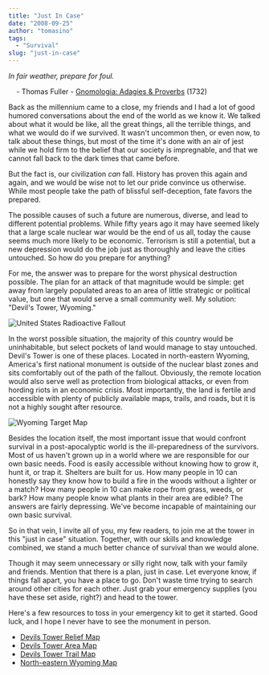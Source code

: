 ```yaml
---
title: "Just In Case"
date: "2008-09-25"
author: "tomasino"
tags:
  - "Survival"
slug: "just-in-case"
---
```


<span style="font-style: italic;">In fair weather, prepare for
foul.</span>

    - Thomas Fuller - [Gnomologia: Adagies & Proverbs][] (1732)

Back as the millennium came to a close, my friends and I had a lot of
good humored conversations about the end of the world as we know it. We
talked about what it would be like, all the great things, all the
terrible things, and what we would do if we survived. It wasn't uncommon
then, or even now, to talk about these things, but most of the time it's
done with an air of jest while we hold firm to the belief that our
society is impregnable, and that we cannot fall back to the dark times
that came before.

But the fact is, our civilization <span
style="font-style: italic;">can</span> fall. History has proven this
again and again, and we would be wise not to let our pride convince us
otherwise. While most people take the path of blissful self-deception,
fate favors the prepared.

The possible causes of such a future are numerous, diverse, and lead to
different potential problems. While fifty years ago it may have seemed
likely that a large scale nuclear war would be the end of us all, today
the cause seems much more likely to be economic. Terrorism is still a
potential, but a new depression would do the job just as thoroughly and
leave the cities untouched. So how do you prepare for anything?

For me, the answer was to prepare for the worst physical destruction
possible. The plan for an attack of that magnitude would be simple: get
away from largely populated areas to an area of little strategic or
political value, but one that would serve a small community well. My
solution: "Devil's Tower, Wyoming."

![United States Radioactive Fallout][]

In the worst possible situation, the majority of this country would be
uninhabitable, but select pockets of land would manage to stay
untouched. Devil's Tower is one of these places. Located in
north-eastern Wyoming, America's first national monument is outside of
the nuclear blast zones and sits comfortably out of the path of the
fallout. Obviously, the remote location would also serve well as
protection from biological attacks, or even from hording riots in an
economic crisis. Most importantly, the land is fertile and accessible
with plenty of publicly available maps, trails, and roads, but it is not
a highly sought after resource.

![Wyoming Target Map][]

Besides the location itself, the most important issue that would
confront survival in a post-apocalyptic world is the ill-preparedness of
the survivors. Most of us haven't grown up in a world where we are
responsible for our own basic needs. Food is easily accessible without
knowing how to grow it, hunt it, or trap it. Shelters are built for us.
How many people in 10 can honestly say they know how to build a fire in
the woods without a lighter or a match? How many people in 10 can make
rope from grass, weeds, or bark? How many people know what plants in
their area are edible? The answers are fairly depressing. We've become
incapable of maintaining our own basic survival.

So in that vein, I invite all of you, my few readers, to join me at the
tower in this "just in case" situation. Together, with our skills and
knowledge combined, we stand a much better chance of survival than we
would alone.

Though it may seem unnecessary or silly right now, talk with your family
and friends. Mention that there is a plan, just in case. Let everyone
know, if things fall apart, you have a place to go. Don't waste time
trying to search around other cities for each other. Just grab your
emergency supplies (you have these set aside, right?) and head to the
tower.

Here's a few resources to toss in your emergency kit to get it started.
Good luck, and I hope I never have to see the monument in person.

-   [Devils Tower Relief Map][]
-   [Devils Tower Area Map][]
-   [Devils Tower Trail Map][]
-   [North-eastern Wyoming Map][]

  [Gnomologia: Adagies & Proverbs]: https://www.amazon.com/Gnomologia-Adagies-Proverbs-Sentences-Sayings/dp/0766167879/?tag=tomablog-20
  [United States Radioactive Fallout]: https://blog.tomasino.org/images/radioactive-fallout.jpg
  [Wyoming Target Map]: https://blog.tomasino.org/images/wyoming-target-map.jpg
  [Devils Tower Relief Map]: https://blog.tomasino.org/images/devils-tower-relief.jpg
  [Devils Tower Area Map]: https://blog.tomasino.org/images/devils-tower-area-map.jpg
  [Devils Tower Trail Map]: https://blog.tomasino.org/images/devils-tower-trail-map.png
  [North-eastern Wyoming Map]: https://blog.tomasino.org/images/north-eastern-wyoming.jpg
